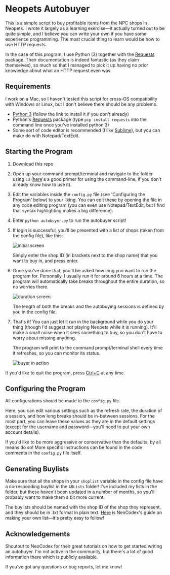 # Neopets Autobuyer

This is a simple script to buy profitable items from the NPC shops in Neopets. I wrote it largely as a learning exercise—it actually turned out to be quite simple, and I believe you can write your own if you have some experience programming. The most crucial thing to learn would be how to use HTTP requests.

In the case of this program, I use Python (3) together with the [Requests](https://github.com/requests/requests) package. Their documentation is indeed fantastic (as they claim themselves), so much so that I managed to pick it up having no prior knowledge about what an HTTP request even was.

## Requirements

I work on a Mac, so I haven't tested this script for cross-OS compatibility with Windows or Linux, but I don't believe there should be any problems.

- [Python 3](https://www.python.org/downloads/) (follow the link to install it if you don't already)
- Python's [Requests](https://github.com/requests/requests) package (type `pip install requests` into the command line once you've installed python 3)
- Some sort of code editor is recommended (I like [Sublime](https://www.sublimetext.com/)), but you can make do with Notepad/TextEdit.

## Starting the Program

1. Download this repo 

2. Open up your command prompt/terminal and navigate to the folder using `cd` ([here](http://lifehacker.com/5633909/who-needs-a-mouse-learn-to-use-the-command-line-for-almost-anything)'s a good primer for using the command-line, if you don't already know how to use it).

3. Edit the variables inside the `config.py` file (see 'Configuring the Program' below) to your liking. You can edit these by opening the file in any code editing program (you can even use Notepad/TextEdit, but I find that syntax highlighting makes a big difference).

4. Enter `python autobuyer.py` to run the autobuyer script!

5. If login is successful, you'll be presented with a list of shops (taken from the config file), like this:

   ![initial screen](https://user-images.githubusercontent.com/28850773/29163241-718b3992-7dee-11e7-9e50-f5ff64cab008.png)

   Simply enter the shop ID (in brackets next to the shop name) that you want to buy in, and press enter.

6. Once you've done that, you'll be asked how long you want to run the program for. Personally, I usually run it for around 6 hours at a time. The program will automatically take breaks throughout the entire duration, so no worries there.

   ![duration screen](https://user-images.githubusercontent.com/28850773/29163251-77e927a4-7dee-11e7-9615-0f6cfa20a49a.png)

   The length of both the breaks and the autobuying sessions is defined by you in the config file.

7. That's it! You can just let it run in the background while you do your thing (though I'd suggest not playing Neopets while it is running). It'll make a small noise when it sees something to buy, so you don't have to worry about missing anything.

   The program will print to the command prompt/terminal shell every time it refreshes, so you can monitor its status.

   ![buyer in action](https://user-images.githubusercontent.com/28850773/29163587-8c255188-7def-11e7-99a9-b252fdbaf7bb.png)

If you'd like to quit the program, press [Ctrl+C](https://en.wikipedia.org/wiki/Control-C) at any time.

## Configuring the Program

All configurations should be made to the `config.py` file. 

Here, you can edit various settings such as the refresh rate, the duration of a session, and how long breaks should be in-between sessions. For the most part, you can leave these values as they are in the default settings (except for the username and password—you'll need to put your own account details). 

If you'd like to be more aggressive or conservative than the defaults, by all means do so! More specific instructions can be found in the code comments in the `config.py` file itself.

## Generating Buylists

Make sure that all the shops in your `shoplist` variable in the config file have a corresponding buylist in the `ABLists` folder! I've included my lists in the folder, but these haven't been updated in a number of months, so you'll probably want to make them a bit more current.

The buylists should be named with the shop ID of the shop they represent, and they should be in .txt format in plain text. [Here](http://www.neocodex.us/forum/topic/121985-guide-eefis-restock-list-helper-d/) is NeoCodex's guide on making your own list—it's pretty easy to follow!

## Acknowledgements

Shoutout to NeoCodex for their great tutorials on how to get started writing an autobuyer. I'm not active in the community, but there's a lot of good information there which is publicly available.

If you've got any questions or bug reports, let me know!

